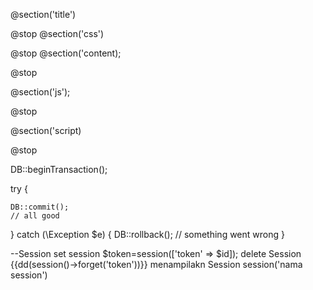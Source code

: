 @section('title')

@stop
@section('css')

@stop
@section('content);

@stop

@section('js');

@stop

@section('script)

@stop

DB::beginTransaction();

try {
   

    DB::commit();
    // all good
} catch (\Exception $e) {
    DB::rollback();
    // something went wrong
}

--Session
set session $token=session(['token' => $id]);
delete Session
  {{dd(session()->forget('token'))}}
  menampilakn Session
  session('nama session')
